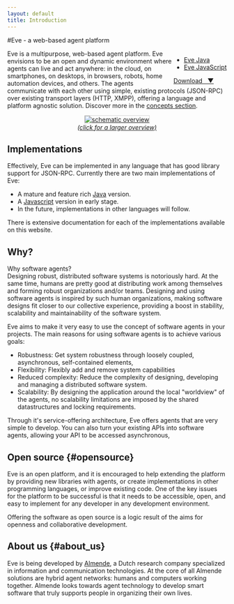 ```yaml
---
layout: default
title: Introduction
---
```


#Eve - a web-based agent platform


<div style="float: right;">
    <div id="dropdown-1" class="dropdown dropdown-tip">
        <ul class="dropdown-menu">
            <li><a href="implementations/java/downloads.html">Eve Java</a></li>
            <li><a href="implementations/javascript/downloads.html">Eve JavaScript</a></li>
        </ul>
    </div>
    <a class="download" href="#" title="Download Eve" data-dropdown="#dropdown-1">Download &nbsp; &#x25BC;</a>
</div>

Eve is a multipurpose, web-based agent platform.
Eve envisions to be an open and dynamic environment where agents can live and
act anywhere: in the cloud, on smartphones, on desktops, in browsers, robots,
home automation devices, and others. The agents communicate with each other using simple, existing protocols
(JSON-RPC) over existing transport layers (HTTP, XMPP), offering a language and platform agnostic solution.
Discover more in the [concepts section](concepts/introduction.html).

<div style="text-align: center;">
    <a href="img/eve_overview.png" data-lightbox="eve_overview" target="_blank">
        <img src="img/eve_overview_small.png" alt="schematic overview" title="Click for a larger view"
            style="border: 1px solid lightgray;">
        <br>
        <i>(click for a larger overview)</i>
    </a>

</div>

## Implementations

Effectively, Eve can be implemented in any language that has good library support for JSON-RPC.
Currently there are two main implementations of Eve:

- A mature and feature rich [Java](implementations/java/introduction.html) version.
- A [Javascript](implementations/javascript/introduction.html) version in early stage.
- In the future, implementations in other languages will follow.

There is extensive documentation for each of the implementations available on this website.

## Why?
<div class="Evehighlight">
<span>Why software agents?</span><br>
Designing robust, distributed software systems is notoriously hard. At the same time, humans are pretty good at distributing work among themselves and forming robust organizations and/or teams. Designing and using software agents is inspired by such human organizations, making software designs fit closer to our collective experience, providing a boost in stability, scalability and maintainability of the software system.
</div>

Eve aims to make it very easy to use the concept of software agents in your projects. The main reasons for using software agents is to achieve various goals:

- Robustness: Get system robustness through loosely coupled, asynchronous, self-contained elements, 
- Flexibility: Flexibly add and remove system capabilities
- Reduced complexity: Reduce the complexity of designing, developing and managing a distributed software system.
- Scalability: By designing the application around the local \"worldview\" of the agents, no scalability limitations are imposed by the shared datastructures and locking requirements.

Through it\'s service-offering architecture, Eve offers agents that are very simple to develop. You can also turn your existing APIs into software agents, allowing your API to be accessed asynchronous, 


## Open source {#opensource}

Eve is an open platform, and it is encouraged to help extending the
platform by providing new libraries with agents, or create implementations in
other programming languages, or improve existing code.
One of the key issues for the platform to be successful is that it needs to be
accessible, open, and easy to implement for any developer in any development
environment.

Offering the software as open source is a logic result of the aims for
openness and collaborative development.


## About us {#about_us}

Eve is being developed by [Almende](http://www.almende.com),
a Dutch research company specialized in information and communication technologies.
At the core of all Almende solutions are hybrid agent networks: humans and computers working together.
Almende looks towards agent technology to develop smart software that truly supports people in organizing their own lives.



